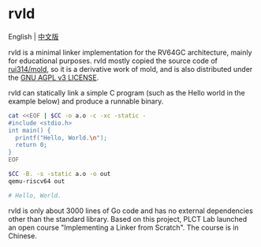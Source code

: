 # rvld

English | [中文版](README_cn.md)

rvld is a minimal linker implementation for the RV64GC architecture, mainly for educational purposes. rvld mostly copied the source code of [rui314/mold](https://github.com/rui314/mold), so it is a derivative work of mold, and is also distributed under the [GNU AGPL v3 LICENSE](LICENSE).

rvld can statically link a simple C program (such as the Hello world in the example below) and produce a runnable binary.

```bash
cat <<EOF | $CC -o a.o -c -xc -static -
#include <stdio.h>
int main() {
  printf("Hello, World.\n");
  return 0;
}
EOF

$CC -B. -s -static a.o -o out
qemu-riscv64 out

# Hello, World.
```

rvld is only about 3000 lines of Go code and has no external dependencies other than the standard library. Based on this project, PLCT Lab launched an open course "Implementing a Linker from Scratch". The course is in Chinese.